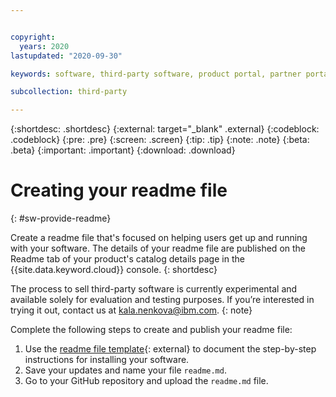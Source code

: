 ```yaml
---


copyright:
  years: 2020
lastupdated: "2020-09-30"

keywords: software, third-party software, product portal, partner portal, sellers, readme, installation, documentation

subcollection: third-party

---
```


{:shortdesc: .shortdesc}
{:external: target="_blank" .external}
{:codeblock: .codeblock}
{:pre: .pre}
{:screen: .screen}
{:tip: .tip}
{:note: .note}
{:beta: .beta}
{:important: .important}
{:download: .download}

# Creating your readme file
{: #sw-provide-readme}

Create a readme file that's focused on helping users get up and running with your software. The details of your readme file are published on the Readme tab of your product's catalog details page in the {{site.data.keyword.cloud}} console.
{: shortdesc}

The process to sell third-party software is currently experimental and available solely for evaluation and testing purposes. If you’re interested in trying it out, contact us at kala.nenkova@ibm.com.
{: note}

Complete the following steps to create and publish your readme file:

1. Use the [readme file template](https://cloud.ibm.com/media/docs/downloads/software/sw-readme-tab-template.md){: external} to document the step-by-step instructions for installing your software. 
2. Save your updates and name your file `readme.md`. 
2. Go to your GitHub repository and upload the `readme.md` file. 

